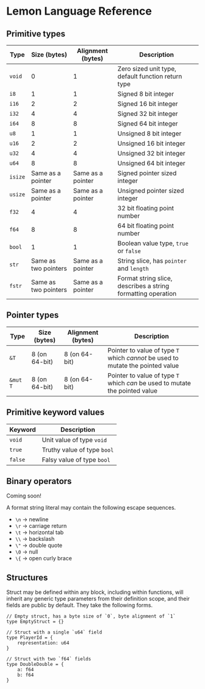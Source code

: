 # Lemon Language Reference

## Primitive types

| Type    | Size (bytes)         | Alignment (bytes) | Description                                                  |
| ------- | -------------------- | ----------------- | ------------------------------------------------------------ |
| `void`  | 0                    | 1                 | Zero sized unit type, default function return type           |
| `i8`    | 1                    | 1                 | Signed 8 bit integer                                         |
| `i16`   | 2                    | 2                 | Signed 16 bit integer                                        |
| `i32`   | 4                    | 4                 | Signed 32 bit integer                                        |
| `i64`   | 8                    | 8                 | Signed 64 bit integer                                        |
| `u8`    | 1                    | 1                 | Unsigned 8 bit integer                                       |
| `u16`   | 2                    | 2                 | Unsigned 16 bit integer                                      |
| `u32`   | 4                    | 4                 | Unsigned 32 bit integer                                      |
| `u64`   | 8                    | 8                 | Unsigned 64 bit integer                                      |
| `isize` | Same as a pointer    | Same as a pointer | Signed pointer sized integer                                 |
| `usize` | Same as a pointer    | Same as a pointer | Unsigned pointer sized integer                               |
| `f32`   | 4                    | 4                 | 32 bit floating point number                                 |
| `f64`   | 8                    | 8                 | 64 bit floating point number                                 |
| `bool`  | 1                    | 1                 | Boolean value type, `true` or `false`                        |
| `str`   | Same as two pointers | Same as a pointer | String slice, has `pointer` and `length`                     |
| `fstr`  | Same as two pointers | Same as a pointer | Format string slice, describes a string formatting operation |

## Pointer types

| Type     | Size (bytes)  | Alignment (bytes) | Description                                                                     |
| -------- | ------------- | ----------------- | ------------------------------------------------------------------------------- |
| `&T`     | 8 (on 64-bit) | 8 (on 64-bit)     | Pointer to value of type `T` which _cannot_ be used to mutate the pointed value |
| `&mut T` | 8 (on 64-bit) | 8 (on 64-bit)     | Pointer to value of type `T` which _can_ be used to mutate the pointed value    |

## Primitive keyword values

| Keyword | Description                 |
| ------- | --------------------------- |
| `void`  | Unit value of type `void`   |
| `true`  | Truthy value of type `bool` |
| `false` | Falsy value of type `bool`  |

## Binary operators

Coming soon!

A format string literal may contain the following escape sequences.

- `\n` -> newline
- `\r` -> carriage return
- `\t` -> horizontal tab
- `\\` -> backslash
- `\"` -> double quote
- `\0` -> null
- `\{` -> open curly brace

## Structures

Struct may be defined within any block, including within functions, will inherit any generic type parameters from their definition scope, and their fields are public by default. They take the following forms.

```
// Empty struct, has a byte size of `0`, byte alignment of `1`
type EmptyStruct = {}

// Struct with a single `u64` field
type PlayerId = {
    representation: u64
}

// Struct with two `f64` fields
type DoubleDouble = {
    a: f64
    b: f64
}
```
